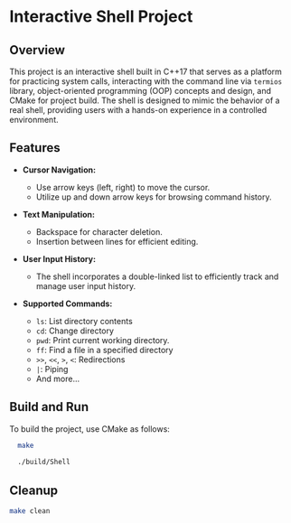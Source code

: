 # Interactive Shell Project

## Overview

This project is an interactive shell built in C++17 that serves as a platform for practicing system calls, interacting with the command line via `termios` library,
object-oriented programming (OOP) concepts and design,
and CMake for project build. The shell is designed to mimic the behavior of a real shell, providing users with a hands-on experience in a controlled environment.


## Features

- **Cursor Navigation:**
    - Use arrow keys (left, right) to move the cursor.
    - Utilize up and down arrow keys for browsing command history.

- **Text Manipulation:**
    - Backspace for character deletion.
    - Insertion between lines for efficient editing.

- **User Input History:**
    - The shell incorporates a double-linked list to efficiently track and manage user input history.

- **Supported Commands:**
    - `ls`: List directory contents
    - `cd`: Change directory
    - `pwd`: Print current working directory.
    - `ff`: Find a file in a specified directory
    - `>>`, `<<`, `>`, `<`: Redirections
    - `|`: Piping
    -  And more...


## Build and Run

To build the project, use CMake as follows:

```bash
  make
  
  ./build/Shell
```



## Cleanup
```bash
make clean
````

